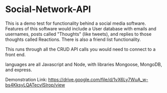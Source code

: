 # Social-Network-API
This is a demo test for functionality behind a social media software. Features of this software would include a User database with emails and usernames, posts called "Thoughts" (like tweets), and replies to those thoughts called Reactions. There is also a friend list functionality.

This runs through all the CRUD API calls you would need to connect to a front end.

languages are all Javascript and Node, with libraries Mongoose, MongoDB, and express.

Demonstration Link: https://drive.google.com/file/d/1vX6Ly7WuA_w-bs4KksyLQATecvlSIrop/view
